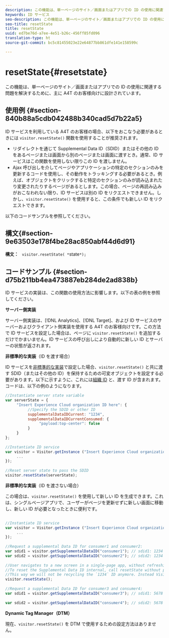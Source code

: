 ```yaml
---
description: この機能は、単一ページのサイト／画面またはアプリでの ID の使用に関連する問題を解決するために、主に A4T のお客様向けに設計されています。
keywords: ID サービス
seo-description: この機能は、単一ページのサイト／画面またはアプリでの ID の使用に関連する問題を解決するために、主に A4T のお客様向けに設計されています。
seo-title: resetState
title: resetState
uuid: ed7be76d-a7ee-4e51-b26c-456ff85fd096
translation-type: ht
source-git-commit: bc5c81455023e22e64877bb861dfe141e158599c

---
```



# resetState{#resetstate}

この機能は、単一ページのサイト／画面またはアプリでの ID の使用に関連する問題を解決するために、主に A4T のお客様向けに設計されています。

## 使用例 {#section-840b88a5cdb042488b340cad5d7b22a5}

ID サービスを利用している A4T のお客様の場合、以下をおこなう必要があるときには `visitor.resetState()` 関数を使用することが推奨されます。

* リダイレクトを通じて Supplemental Data ID（SDID）またはその他の ID をあるページまたは画面から別のページまたは画面に渡すとき。通常、ID サービスはこの関数を使用しない限りこの ID を渡しません。
* Ajax 呼び出しを介してページやアプリケーションの特定のセクションのみを更新するコードを使用し、その動作をトラッキングする必要があるとき。例えば、オブジェクトをクリックすると特定のセクションのみが読み込まれたり変更されたりするページがあるとします。この場合、ページの再読み込みがおこなわれない限り、ID サービスは別の ID をリクエストできません。しかし、`visitor.resetState()` を使用すると、この条件でも新しい ID をリクエストできます。

以下のコードサンプルを参照してください。

## 構文{#section-9e63503e178f4be28ac850abf44d6d91}

**構文：** ` visitor.resetState( *`state`*);`

## コードサンプル {#section-d75b211bb4ea473887eb284de2ad838b}

ID サービスの実装は、この関数の使用方法に影響します。以下の表の例を参照してください。

**サーバー側実装**

サーバー側実装は、[!DNL Analytics]、[!DNL Target]、および ID サービスのサーバーおよびクライアント側実装を使用する A4T のお客様向けです。この方法で ID サービスを設定した場合は、ページに `visitor.resetState()` を追加するだけでかまいません。ID サービスの呼び出しにより自動的に新しい ID とサーバーの状態が返されます。

**非標準的な実装**（ID を渡す場合）

ID サービスを[非標準的な実装](../../implementation-guides/implementation-guides.md#section-2c4f2db1f9704315a7cccab6d2e07113)で設定した場合、`visitor.resetState()` と共に渡す SDID（またはその他の ID）を保持するための可変オブジェクトを設定する必要があります。以下に示すように、これには[組織 ID](../../reference/requirements.md#section-a02f537129a64ffbb690d5738d360c26) と、渡す ID が含まれます。コードは、以下の例のようになります。

```js
//Instantiate server state variable 
var serverState = { 
     "Insert Experience Cloud organization ID here": { 
          //Specify the SDID or other ID 
          supplementalDataIDCurrent: "1234", 
          supplementalDataIDCurrentConsumed: { 
               "payload:top-center": false 
          } 
     } 
}; 
 
//Instantiate ID service 
var visitor = Visitor.getInstance ("Insert Experience Cloud organization ID here", { 
     ... 
}); 
 
//Reset server state to pass the SDID 
visitor.resetState(serverState);
```

**非標準的な実装**（ID を渡さない場合）

この場合は、`visitor.resetState()` を使用して新しい ID を生成できます。これは、シングルページアプリで、ユーザーがページを更新せずに新しい画面に移動し、新しい ID が必要となったときに便利です。

```js
 
//Instantiate ID service 
var visitor = Visitor.getInstance ("Insert Experience Cloud organization ID here", { 
     ... 
}); 
 
//Request a supplemental Data ID for consumer1 and consumer2: 
var sdid1 = visitor.getSupplementalDataID("consumer1"); // sdid1: 1234 
var sdid2 = visitor.getSupplementalDataID("consumer2"); // sdid2: 1234 
 
//User navigates to a new screen in a single-page app, without refreshing the page. 
//To reset the Supplemental Data ID internal, call resetState without passing any parameters. 
//This way we will not be recycling the `1234` ID anymore. Instead Visitor will generate a new supplemental Data ID going forward. 
visitor.resetState(); 
 
//Request a supplemental Data ID for consumer3 and consumer4: 
var sdid1 = visitor.getSupplementalDataID("consumer3"); // sdid1: 5678 
 
var sdid2 = visitor.getSupplementalDataID("consumer4"); // sdid2: 5678
```

**Dynamic Tag Manager（DTM）**

現在、`visitor.resetState()` を DTM で使用するための設定方法はありません。

